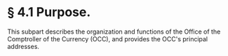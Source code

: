 # § 4.1   Purpose.

This subpart describes the organization and functions of the Office of the Comptroller of the Currency (OCC), and provides the OCC's principal addresses. 




